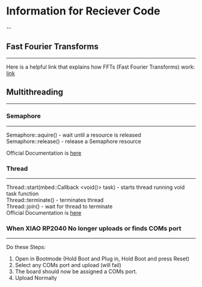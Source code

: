 # Information for Reciever Code
--
## Fast Fourier Transforms
---
Here is a helpful link that explains how FFTs (Fast Fourier Transforms) work: [link](https://towardsdatascience.com/brief-introduction-of-hamming-and-hanning-function-as-the-preprocessing-of-discrete-fourier-8b87fe538bb7)

## Multithreading
---
### Semaphore
---
Semaphore::aquire() - wait until a resource is released  
Semaphore::release() - release a Semaphore resource  

Official Documentation is [here](https://os.mbed.com/docs/mbed-os/v6.16/apis/semaphore.html)


### Thread
---
Thread::start(mbed::Callback <void()> task) - starts thread running void task function  
Thread::terminate() - terminates thread  
Thread::join() - wait for thread to terminate  
Official Documentation is [here](https://os.mbed.com/docs/mbed-os/v6.16/mbed-os-api-doxy/classrtos_1_1_thread.html#ad315c4f13f31fffde51040cbf00518cb)

### When XIAO RP2040 No longer uploads or finds COMs port
---
 Do these Steps:
 1. Open in Bootmode (Hold Boot and Plug in, Hold Boot and press Reset)
 2. Select any COMs port and upload (will fail)
 3. The board should now be assigned a COMs port.
 4. Upload Normally
